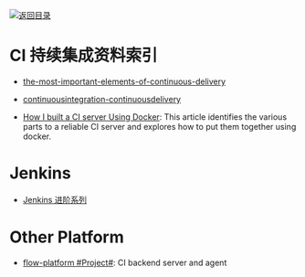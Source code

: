 [![返回目录](https://user-images.githubusercontent.com/5803001/38079637-ff0abcf0-3371-11e8-9b76-ad651620afc7.jpg)](https://github.com/wxyyxc1992/Awesome-Links)

# CI 持续集成资料索引

- [the-most-important-elements-of-continuous-delivery](https://dzone.com/articles/the-most-important-elements-of-continuous-delivery)

- [continuousintegration-continuousdelivery](http://blog.nwcadence.com/continuousintegration-continuousdelivery/)

* [How I built a CI server Using Docker](https://codeburst.io/sicuro-ci-2f40ba138233): This article identifies the various parts to a reliable CI server and explores how to put them together using docker.

# Jenkins

- [Jenkins 进阶系列](http://blog.csdn.net/wangmuming/article/category/2167947)

# Other Platform

- [flow-platform #Project#](https://github.com/FlowCI/flow-platform): CI backend server and agent
